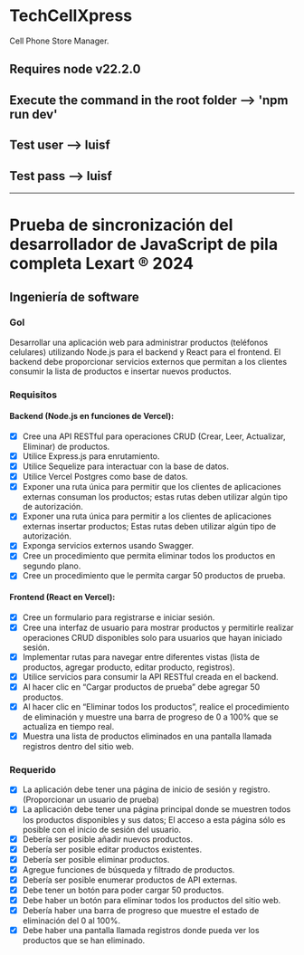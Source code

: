 # TechCellXpress
Cell Phone Store Manager.

## Requires node v22.2.0
## Execute the command in the root folder --> 'npm run dev'
## Test user --> luisf
## Test pass --> luisf

---------------------------------------

# Prueba de sincronización del desarrollador de JavaScript de pila completa Lexart ® 2024

## Ingeniería de software

### Gol

Desarrollar una aplicación web para administrar productos (teléfonos celulares) utilizando Node.js para el backend y React para el frontend. El backend debe proporcionar servicios externos que permitan a los clientes consumir la lista de productos e insertar nuevos productos.

### Requisitos

#### Backend (Node.js en funciones de Vercel):

- [x] Cree una API RESTful para operaciones CRUD (Crear, Leer, Actualizar, Eliminar) de productos.
- [x] Utilice Express.js para enrutamiento.
- [x] Utilice Sequelize para interactuar con la base de datos.
- [x] Utilice Vercel Postgres como base de datos.
- [x] Exponer una ruta única para permitir que los clientes de aplicaciones externas consuman los productos; estas rutas deben utilizar algún tipo de autorización.
- [x] Exponer una ruta única para permitir a los clientes de aplicaciones externas insertar productos; Estas rutas deben utilizar algún tipo de autorización.
- [x] Exponga servicios externos usando Swagger.
- [x] Cree un procedimiento que permita eliminar todos los productos en segundo plano.
- [x] Cree un procedimiento que le permita cargar 50 productos de prueba.

#### Frontend (React en Vercel):

- [x] Cree un formulario para registrarse e iniciar sesión.
- [x] Cree una interfaz de usuario para mostrar productos y permitirle realizar operaciones CRUD disponibles solo para usuarios que hayan iniciado sesión.
- [x] Implementar rutas para navegar entre diferentes vistas (lista de productos, agregar producto, editar producto, registros).
- [x] Utilice servicios para consumir la API RESTful creada en el backend.
- [x] Al hacer clic en “Cargar productos de prueba” debe agregar 50 productos.
- [x] Al hacer clic en “Eliminar todos los productos”, realice el procedimiento de eliminación y muestre una barra de progreso de 0 a 100% que se actualiza en tiempo real.
- [x] Muestra una lista de productos eliminados en una pantalla llamada registros dentro del sitio web.

### Requerido

- [x] La aplicación debe tener una página de inicio de sesión y registro. (Proporcionar un usuario de prueba)
- [x] La aplicación debe tener una página principal donde se muestren todos los productos disponibles y sus datos; El acceso a esta página sólo es posible con el inicio de sesión del usuario.
- [x] Debería ser posible añadir nuevos productos.
- [x] Debería ser posible editar productos existentes.
- [x] Debería ser posible eliminar productos.
- [x] Agregue funciones de búsqueda y filtrado de productos.
- [x] Debería ser posible enumerar productos de API externas.
- [x] Debe tener un botón para poder cargar 50 productos.
- [x] Debe haber un botón para eliminar todos los productos del sitio web.
- [x] Debería haber una barra de progreso que muestre el estado de eliminación del 0 al 100%.
- [x] Debe haber una pantalla llamada registros donde pueda ver los productos que se han eliminado.
